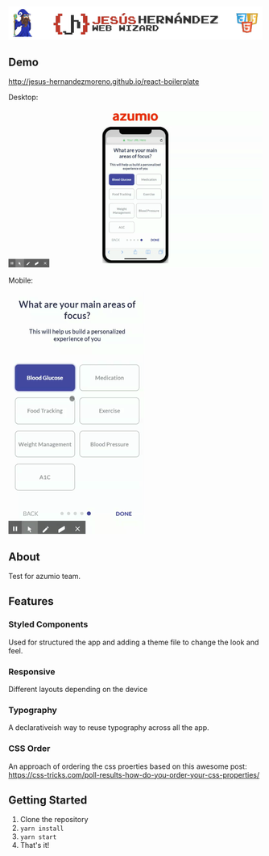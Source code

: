 ![Logo of the project](https://raw.githubusercontent.com/jesus-hernandezmoreno/tic-tac-toe/master/public/img/logo.png)

## Demo

http://jesus-hernandezmoreno.github.io/react-boilerplate

Desktop:

![desktop-version](https://raw.githubusercontent.com/jesus-hernandezmoreno/azumio-test/master/src/assets/desktop-demo.gif)

Mobile:

![mobile-version](https://raw.githubusercontent.com/jesus-hernandezmoreno/azumio-test/master/src/assets/mobile-demo.gif)

## About

Test for azumio team.

## Features

### Styled Components

Used for structured the app and adding a theme file to change the look and feel.

### Responsive

Different layouts depending on the device

### Typography

A declarativeish way to reuse typography across all the app.

### CSS Order

An approach of ordering the css proerties based on this awesome post: https://css-tricks.com/poll-results-how-do-you-order-your-css-properties/

## Getting Started

1. Clone the repository
2. `yarn install`
3. `yarn start`
4. That's it!
